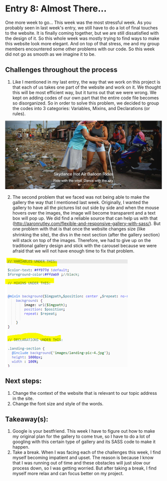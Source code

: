 # Entry 8: Almost There...

One more week to go... This week was the most stressful week. As you probably seen in last week's entry, we still have to do a lot of final touches to the website. It is finally coming together, but we are still dissatisfied with the design of it. So this whole week was mostly trying to find ways to make this website look more elegant. And on top of that stress, me and my group members encountered some other problems with our code. So this week did not go as smooth as we imagine it to be.

## Challenges throughout the process
1. Like I mentioned in my last entry, the way that we work on this project is that each of us takes one part of the website and work on it. We thought this will be most efficient way, but it turns out that we were wrong. We kept on adding codes of our own part that the entire code file becomes so disorganized. So in order to solve this problem, we decided to group the codes into 3 categories: Variables, Mixins, and Declarations (or rules). 

![Gallery](../images/gallery.PNG)

2. The second problem that we faced was not being able to make the gallery the way that I mentioned last week. Originally, I wanted the gallery to have all the pictures list out side by side and when the mouse hovers over the images, the image will become transparent and a text box will pop up. We did find a reliable source that can help us with that (http://aaronrutley.com/flexible-and-responsive-gallery-with-sass/). But one problem with that is that once the website changes size (like shrinking the site), the divs in the next section (after the gallery section）will stack on top of the images. Therefore, we had to give up on the traditional gallery design and stick with the carousel because we were afraid that we will not have enough time to fix that problem.

![Way](../images/way.PNG)

## Next steps:
1. Change the context of the website that is relevant to our topic address in the site.
2. Change the font size and style of the words.

## Takeaway(s):
1. Google is your bestfriend. This week I have to figure out how to make my original plan for the gallery to come true, so I have to do a lot of googling with this certain type of gallery and its SASS code to make it happen.
2. Take a break. When I was facing each of the challenges this week, I find myself becoming impatient and upset. The reason is because I know that I was running out of time and these obstacles will just slow our process down, so I was getting worried. But after taking a break, I find myself more relax and can focus better on my project.






